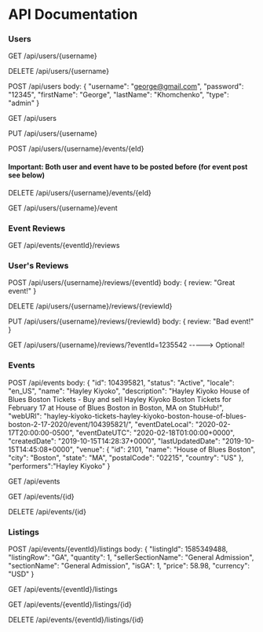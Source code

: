 # API Documentation

### Users

GET /api/users/{username}

DELETE /api/users/{username}

POST /api/users
body:
    {
        "username": "george@gmail.com",
        "password": "12345",
        "firstName": "George",
        "lastName": "Khomchenko",
        "type": "admin"
    }

GET /api/users

PUT /api/users/{username}

POST /api/users/{username}/events/{eId}

#### Important: Both user and event have to be posted before (for event post see below)

DELETE /api/users/{username}/events/{eId}

GET /api/users/{username}/event

### Event Reviews

GET /api/events/{eventId}/reviews

### User's Reviews

POST /api/users/{username}/reviews/{eventId}
body:
{
review: "Great event!"
}

DELETE /api/users/{username}/reviews/{reviewId}

PUT /api/users/{username}/reviews/{reviewId}
body:
{
review: "Bad event!"
}

GET /api/users/{username}/reviews/?eventId=1235542 -----> Optional!

### Events

POST /api/events
body:
{
    "id": 104395821,
    "status": "Active",
    "locale": "en_US",
    "name": "Hayley Kiyoko",
    "description": "Hayley Kiyoko House of Blues Boston Tickets - Buy and sell Hayley Kiyoko Boston Tickets
    for February 17 at House of Blues Boston in Boston, MA on StubHub!",
    "webURI": "hayley-kiyoko-tickets-hayley-kiyoko-boston-house-of-blues-boston-2-17-2020/event/104395821/",
    "eventDateLocal": "2020-02-17T20:00:00-0500",
    "eventDateUTC": "2020-02-18T01:00:00+0000",
    "createdDate": "2019-10-15T14:28:37+0000",
    "lastUpdatedDate": "2019-10-15T14:45:08+0000",
    "venue": {
      "id": 2101,
      "name": "House of Blues Boston",
      "city": "Boston",
      "state": "MA",
      "postalCode": "02215",
      "country": "US"
    },
    "performers":"Hayley Kiyoko"
  }

GET /api/events

GET /api/events/{id}

DELETE /api/events/{id}

### Listings

POST /api/events/{eventId}/listings
body: 
{
      "listingId": 1585349488,
      "listingRow": "GA",
      "quantity": 1,
      "sellerSectionName": "General Admission",
      "sectionName": "General Admission",
      "isGA": 1,
      "price": 58.98,
      "currency": "USD"
}

GET /api/events/{eventId}/listings

GET /api/events/{eventId}/listings/{id}

DELETE /api/events/{eventId}/listings/{id}



